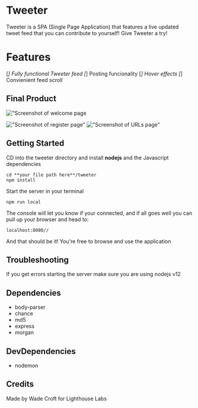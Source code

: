 # Tweeter

Tweeter is a SPA (Single Page Application) that features a live updated tweet feed that you can contribute to yourself! Give Tweeter a try!

# Features

[*] Fully functional Tweeter feed
[*] Posting funcionality
[*] Hover effects
[*] Convienient feed scroll

## Final Product
!["Screenshot of welcome page](https://github.com/archaemedes/tinyapp/blob/master/docs/welcome-page.png?raw=true)

!["Screenshot of register page"](https://github.com/archaemedes/tinyapp/blob/master/docs/register-page.png?raw=true)
!["Screenshot of URLs page"](https://github.com/archaemedes/tinyapp/blob/master/docs/urls-page.png?raw=true)

## Getting Started
CD into the tweeter directory and install **nodejs** and the Javascript dependencies

    cd **your file path here**/tweeter
    npm install
    
Start the server in your terminal

    npm run local
    
The console will let you know if your connected, and if all goes well you can pull up your browser and head to:

    localhost:8080//

And that should be it! You're free to browse and use the application

## Troubleshooting
If you get errors starting the server make sure you are using nodejs v12

## Dependencies
- body-parser
- chance
- md5
- express
- morgan

## DevDependencies
- nodemon


## Credits
Made by Wade Croft for Lighthouse Labs